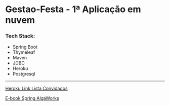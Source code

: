 # Gestao-Festa - 1ª Aplicação em nuvem
### Tech Stack:
- Spring Boot
- Thymeleaf
- Maven
- JDBC
- Heroku 
- Postgresql

___

[Heroku Link Lista Convidados](http://awtj-gestao-festa.herokuapp.com/convidados)

[E-book Spring AlgaWorks](https://drive.google.com/file/d/0B-WwY0yTbseuTC1sR2RjNDdHYjA/view?usp=sharing)
